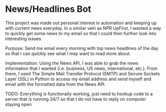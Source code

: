# News/Headlines Bot

This project was made out personal interest in automation and keeping up with current news everyday. In a similar vein as NPR UpFirst, I wanted a way to quickly get some news to my email so that I could then further look into interesting issues. 

Purpose: 
Send me email every morning with top news headlines of the day so that I can quickly see what I may want to read more about. 

Implementation:
Using the News API, I was able to grab the news information that I wanted (i.e. business, US news, international, etc.). From there, I used The Simple Mail Transfer Protocol (SMTP) and Secure Sockets Layer (SSL) in Python to access my email address and send myself and email with the formatted data from the News API. 

TODO: 
Everything is functionally working, just need to hookup code to a server that is running 24/7 so that I do not have to reply on computer staying open


